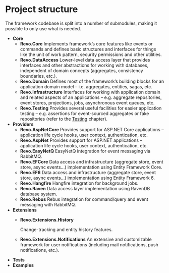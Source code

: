 # Project structure

The framework codebase is split into a number of submodules, making it possible to only use what is needed.

* **Core**
  * **Revo.Core** Implements framework’s core features like events or commands and defines basic structures and interfaces for things like the unit of work pattern, security permissions and other utilities.
  * **Revo.DataAccess** Lower-level data access layer that provides interfaces and other abstractions for working with databases, independent of domain concepts \(aggregates, consistency boundaries, etc.\).
  * **Revo.Domain** Defines most of the framework’s building blocks for an application domain model – i.e. aggregates, entities, sagas, etc.
  * **Revo.Infrastructure** Interfaces for working with application domain and related aspects of an applications – e.g. aggregate repositories, event stores, projections, jobs, asynchronous event queues, etc.
  * **Revo.Testing** Provides several useful facilities for easier application testing – e.g. assertions for event-sourced aggregates or fake repositories \(refer to the [Testing](../../reference-guide/testing.md) chapter\).
* **Providers**
  * **Revo.AspNetCore** Provides support for ASP.NET Core applications – application life cycle hooks, user context, authentication, etc.
  * **Revo.AspNet** Provides support for ASP.NET applications – application life cycle hooks, user context, authentication, etc.
  * **Revo.EasyNetQ** EasyNetQ integration for event messaging via RabbitMQ.
  * **Revo.EFCore**
     Data access and infrastructure \(aggregate store, event store, async events...\) implementation using Entity Framework Core.
  * **Revo.EF6**
     Data access and infrastructure \(aggregate store, event store, async events...\) implementation using Entity Framework 6.
  * **Revo.Hangfire** Hangfire integration for background jobs.
  * **Revo.Raven** Data access layer implementation using RavenDB database system.
  * **Revo.Rebus** Rebus integration for command/query and event messaging with RabbitMQ.
* **Extensions**
  * **Revo.Extensions.History**

    Change-tracking and entity history features.

  * **Revo.Extensions.Notifications** An extensive and customizable framework for user notifications \(including mail notifications, push notifications, etc.\).
* **Tests**
* **Examples**


